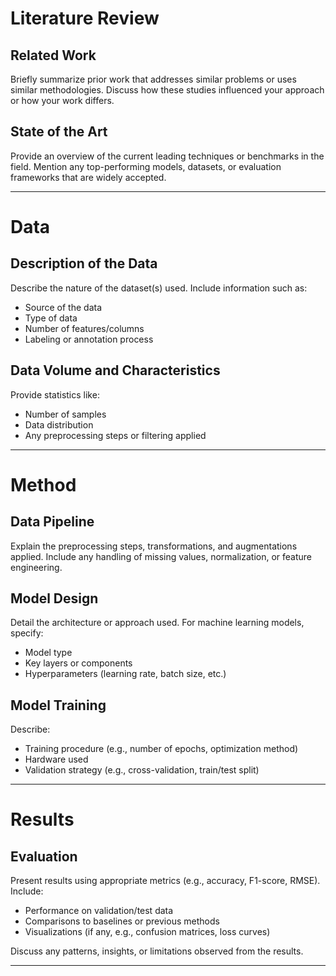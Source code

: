 # Literature Review

## Related Work
Briefly summarize prior work that addresses similar problems or uses similar methodologies. Discuss how these studies influenced your approach or how your work differs.

## State of the Art
Provide an overview of the current leading techniques or benchmarks in the field. Mention any top-performing models, datasets, or evaluation frameworks that are widely accepted.

---

# Data

## Description of the Data
Describe the nature of the dataset(s) used. Include information such as:
- Source of the data
- Type of data
- Number of features/columns
- Labeling or annotation process

## Data Volume and Characteristics
Provide statistics like:
- Number of samples
- Data distribution
- Any preprocessing steps or filtering applied

---

# Method

## Data Pipeline
Explain the preprocessing steps, transformations, and augmentations applied. Include any handling of missing values, normalization, or feature engineering.

## Model Design
Detail the architecture or approach used. For machine learning models, specify:
- Model type
- Key layers or components
- Hyperparameters (learning rate, batch size, etc.)

## Model Training
Describe:
- Training procedure (e.g., number of epochs, optimization method)
- Hardware used
- Validation strategy (e.g., cross-validation, train/test split)

---

# Results

## Evaluation
Present results using appropriate metrics (e.g., accuracy, F1-score, RMSE). Include:
- Performance on validation/test data
- Comparisons to baselines or previous methods
- Visualizations (if any, e.g., confusion matrices, loss curves)

Discuss any patterns, insights, or limitations observed from the results.

---

